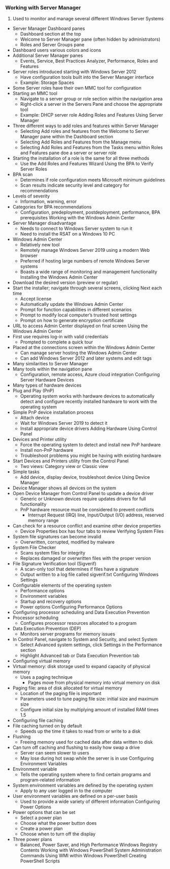 ### Working with Server Manager
1. Used to monitor and manage several different Windows Server Systems
* Server Manager Dashboard panes
   * Dashboard section at the top
   * Welcome to Server Manager pane (often hidden by administrators)
   * Roles and Server Groups pane
* Dashboard users various colors and icons
* Additional Server Manager panes
   * Events, Service, Best Practices Analyzer, Performance, Roles and Features
* Server roles introduced starting with Windows Server 2012
   * Have configuration tools built into the Server Manager interface
   * Example: Storage Spaces
* Some Server roles have their own MMC tool for configuration
* Starting an MMC tool
   * Navigate to a server group or role section within the navigation area
   * Right-click a server in the Servers Pane and choose the appropriate tool
   * Example: DHCP server role
Adding Roles and Features Using Server Manager
* Three different ways to add roles and features within Server Manager
   * Selecting Add roles and features from the Welcome to Server Manager pane within the Dashboard section
   * Selecting Add Roles and Features from the Manage menu
   * Selecting Add Roles and Features from the Tasks menu within Roles and Features pane doe a server or server role
* Starting the installation of a role is the same for all three methods
   * Use the Add Roles and Features Wizard
Using the BPA to Verify Server Roles
* BPA scan
   * Determines if role configuration meets Microsoft minimum guidelines
   * Scan results indicate security level and category for recommendations
* Levels of severity
   * Information, warning, error
* Categories for BPA recommendations
   * Configuration, predeployment, postdeployment, performance, BPA prerequisites
Working with the Windows Admin Center
* Server Manager disadvantage
   * Needs to connect to Windows Server system to run it
   * Need to install the RSAT on a Windows 10 PC
* Windows Admin Center
   * Relatively new tool
   * Remotely manage Windows Server 2019 using a modern Web browser
   * Preferred if hosting large numbers of remote Windows Server systems
   * Boasts a wide range of monitoring and management functionality
Installing the Windows Admin Center
* Download the desired version (preview or regular)
* Start the installer; navigate through several screens, clicking Next each time
   * Accept license
   * Automatically update the Windows Admin Center
   * Prompt for function capabilities in different scenarios
   * Prompt to modify local computer’s trusted host settings
   * Prompt on how to generate encryption certificate
* URL to access Admin Center displayed on final screen
Using the Windows Admin Center
* First use requires log-in with valid credentials
   * Prompted to complete a quick tour
* Placed at the connections screen within the Windows Admin Center
   * Can manage server hosting the Windows Admin Center
   * Can add Windows Server 2012 and later systems and edit tags
* Many similarities to Server Manager
* Many tools within the navigation pane
   * Configuration, remote access, Azure cloud integration
Configuring Server Hardware Devices
* Many types of hardware devices
* Plug and Play (PnP)
   * Operating system works with hardware devices to automatically detect and configure recently installed hardware to work with the operating system
* Simple PnP device installation process
   * Attach device
   * Wait for Windows Server 2019 to detect it
   * Install appropriate device drivers
Adding Hardware Using Control Panel
* Devices and Printer utility
   * Force the operating system to detect and install new PnP hardware
   * Install non-PnP hardware
   * Troubleshoot problems you might be having with existing hardware
* Start Devices and Printers utility from the Control Panel
   * Two views: Category view or Classic view
* Simple tasks
   * Add device, display device, troubleshoot device
Using Device Manager
* Device Manager shows all devices on the system
* Open Device Manager from Control Panel to update a device driver
   * Generic or Unknown devices require updates drivers for full functionality
   * PnP hardware resource must be considered to prevent conflicts
      * Interrupt Request (IRQ) line, Input/Output (I/O) address, reserved memory range
* Can check for a resource conflict and examine other device properties
   * Device Properties box has four tabs to review
Verifying System Files
* System file signatures can become invalid
   * Overwritten, corrupted, modified by malware
* System File Checker
   * Scans system files for integrity
   * Replaces damaged or overwritten files with the proper version
* File Signature Verification tool (Sigverif)
   * A scan-only tool that determines if files have a signature
   * Output written to a log file called sigverif.txt
Configuring Windows Settings
* Configurable elements of the operating system
   * Performance options
   * Environment variables
   * Startup and recovery options
   * Power options
Configuring Performance Options
* Configuring processor scheduling and Data Execution Prevention
* Processor scheduling
   * Configures processor resources allocated to a program
* Data Execution Prevention (DEP)
   * Monitors server programs for memory issues
* In Control Panel, navigate to System and Security, and select System
   * Select Advanced system settings, click Settings in the Performance section
   * Highlight Advanced tab or Data Execution Prevention tab
* Configuring virtual memory
* Virtual memory: disk storage used to expand capacity of physical memory
   * Uses a paging technique
      * Pages move from physical memory into virtual memory on disk
* Paging file: area of disk allocated for virtual memory
   * Location of the paging file is important
   * Parameters used to tune paging file size: initial size and maximum size
   * Configure initial size by multiplying amount of installed RAM times 1.5
* Configuring file caching
* File caching turned on by default
   * Speeds up the time it takes to read from or write to a disk
* Flushing
   * Freeing memory used for cached data after data written to disk
* Can turn off caching and flushing to easily how swap a drive
   * Server can seem slower to users
   * May lose during hot swap while the server is in use
Configuring Environment Variables
* Environment variable
   * Tells the operating system where to find certain programs and program-related information
* System environment variables are defined by the operating system
   * Apply to any user logged in to the computer
* User environment variables are defined on a per-user basis
   * Used to provide a wide variety of different information
Configuring Power Options
* Power options that can be set
   * Select a power plan
   * Choose what the power button does
   * Create a power plan
   * Choose when to turn off the display
* Three power plans
   * Balanced, Power Saver, and High Performance
Windows Registry Contents
Working with Windows PowerShell
System Administration Commands
Using WMI within Windows PowerShell
Creating PowerShell Scripts